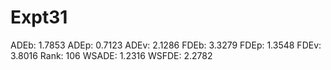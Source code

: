 # Expt31

ADEb: 1.7853
ADEp: 0.7123
ADEv: 2.1286
FDEb: 3.3279
FDEp: 1.3548
FDEv: 3.8016
Rank: 106
WSADE: 1.2316
WSFDE: 2.2782